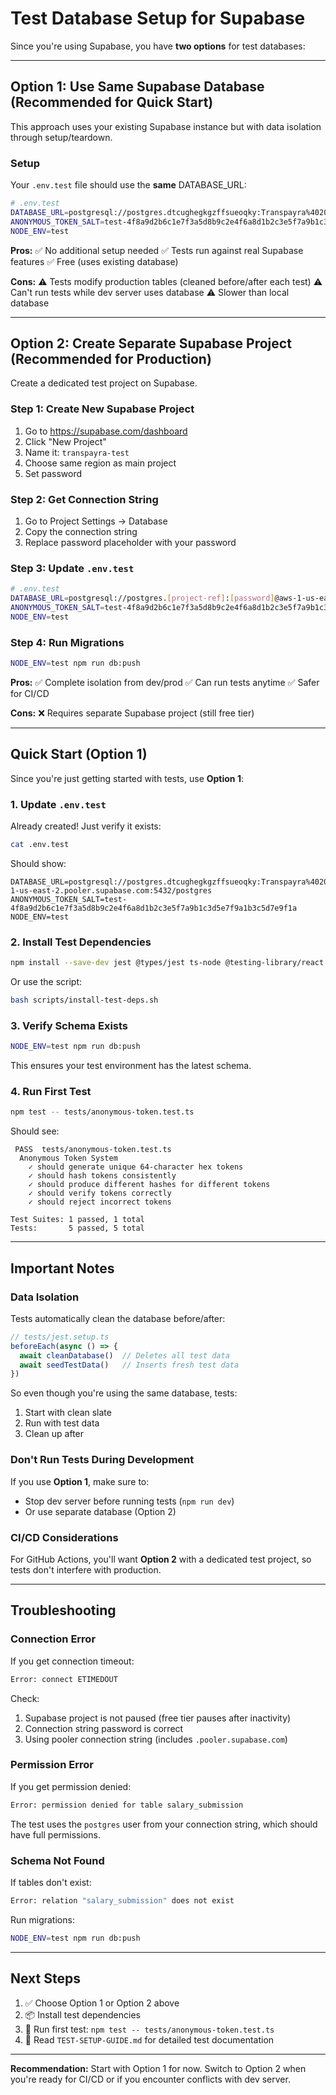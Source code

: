 # Test Database Setup for Supabase

Since you're using Supabase, you have **two options** for test databases:

---

## Option 1: Use Same Supabase Database (Recommended for Quick Start)

This approach uses your existing Supabase instance but with data isolation through setup/teardown.

### Setup

Your `.env.test` file should use the **same** DATABASE_URL:

```bash
# .env.test
DATABASE_URL=postgresql://postgres.dtcughegkgzffsueoqky:Transpayra%402025%401914@aws-1-us-east-2.pooler.supabase.com:5432/postgres
ANONYMOUS_TOKEN_SALT=test-4f8a9d2b6c1e7f3a5d8b9c2e4f6a8d1b2c3e5f7a9b1c3d5e7f9a1b3c5d7e9f1a
NODE_ENV=test
```

**Pros:**
✅ No additional setup needed
✅ Tests run against real Supabase features
✅ Free (uses existing database)

**Cons:**
⚠️ Tests modify production tables (cleaned before/after each test)
⚠️ Can't run tests while dev server uses database
⚠️ Slower than local database

---

## Option 2: Create Separate Supabase Project (Recommended for Production)

Create a dedicated test project on Supabase.

### Step 1: Create New Supabase Project

1. Go to https://supabase.com/dashboard
2. Click "New Project"
3. Name it: `transpayra-test`
4. Choose same region as main project
5. Set password

### Step 2: Get Connection String

1. Go to Project Settings → Database
2. Copy the connection string
3. Replace password placeholder with your password

### Step 3: Update `.env.test`

```bash
# .env.test
DATABASE_URL=postgresql://postgres.[project-ref]:[password]@aws-1-us-east-2.pooler.supabase.com:5432/postgres
ANONYMOUS_TOKEN_SALT=test-4f8a9d2b6c1e7f3a5d8b9c2e4f6a8d1b2c3e5f7a9b1c3d5e7f9a1b3c5d7e9f1a
NODE_ENV=test
```

### Step 4: Run Migrations

```bash
NODE_ENV=test npm run db:push
```

**Pros:**
✅ Complete isolation from dev/prod
✅ Can run tests anytime
✅ Safer for CI/CD

**Cons:**
❌ Requires separate Supabase project (still free tier)

---

## Quick Start (Option 1)

Since you're just getting started with tests, use **Option 1**:

### 1. Update `.env.test`

Already created! Just verify it exists:

```bash
cat .env.test
```

Should show:
```
DATABASE_URL=postgresql://postgres.dtcughegkgzffsueoqky:Transpayra%402025%401914@aws-1-us-east-2.pooler.supabase.com:5432/postgres
ANONYMOUS_TOKEN_SALT=test-4f8a9d2b6c1e7f3a5d8b9c2e4f6a8d1b2c3e5f7a9b1c3d5e7f9a1b3c5d7e9f1a
NODE_ENV=test
```

### 2. Install Test Dependencies

```bash
npm install --save-dev jest @types/jest ts-node @testing-library/react @testing-library/jest-dom
```

Or use the script:
```bash
bash scripts/install-test-deps.sh
```

### 3. Verify Schema Exists

```bash
NODE_ENV=test npm run db:push
```

This ensures your test environment has the latest schema.

### 4. Run First Test

```bash
npm test -- tests/anonymous-token.test.ts
```

Should see:
```
 PASS  tests/anonymous-token.test.ts
  Anonymous Token System
    ✓ should generate unique 64-character hex tokens
    ✓ should hash tokens consistently
    ✓ should produce different hashes for different tokens
    ✓ should verify tokens correctly
    ✓ should reject incorrect tokens

Test Suites: 1 passed, 1 total
Tests:       5 passed, 5 total
```

---

## Important Notes

### Data Isolation

Tests automatically clean the database before/after:

```typescript
// tests/jest.setup.ts
beforeEach(async () => {
  await cleanDatabase()  // Deletes all test data
  await seedTestData()   // Inserts fresh test data
})
```

So even though you're using the same database, tests:
1. Start with clean slate
2. Run with test data
3. Clean up after

### Don't Run Tests During Development

If you use **Option 1**, make sure to:
- Stop dev server before running tests (`npm run dev`)
- Or use separate database (Option 2)

### CI/CD Considerations

For GitHub Actions, you'll want **Option 2** with a dedicated test project, so tests don't interfere with production.

---

## Troubleshooting

### Connection Error

If you get connection timeout:
```bash
Error: connect ETIMEDOUT
```

Check:
1. Supabase project is not paused (free tier pauses after inactivity)
2. Connection string password is correct
3. Using pooler connection string (includes `.pooler.supabase.com`)

### Permission Error

If you get permission denied:
```bash
Error: permission denied for table salary_submission
```

The test uses the `postgres` user from your connection string, which should have full permissions.

### Schema Not Found

If tables don't exist:
```bash
Error: relation "salary_submission" does not exist
```

Run migrations:
```bash
NODE_ENV=test npm run db:push
```

---

## Next Steps

1. ✅ Choose Option 1 or Option 2 above
2. 📦 Install test dependencies
3. 🧪 Run first test: `npm test -- tests/anonymous-token.test.ts`
4. 📖 Read `TEST-SETUP-GUIDE.md` for detailed test documentation

---

**Recommendation:** Start with Option 1 for now. Switch to Option 2 when you're ready for CI/CD or if you encounter conflicts with dev server.
